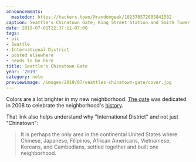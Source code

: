 ```yaml
---
announcements:
  mastodon: https://hackers.town/@randomgeek/102370572085841582
caption: Seattle's Chinatown Gate; King Street Station and Smith Tower behind
date: 2019-07-01T22:37:11-07:00
tags:
- pic
- Seattle
- International District
- posted elsewhere
- needs to be here
title: Seattle's Chinatown Gate
year: '2019'
category: note
previewimage: /images/2019/07/seattles-chinatown-gate/cover.jpg
---
```


Colors are a lot brighter in my new neighborhood. [The gate][] was dedicated in
2008 to celebrate the neighborhood's [history][].

That link also helps understand why "International District" and not just
"Chinatown":

> It is perhaps the only area in the continental United States where Chinese,
> Japanese, Filipinos, African Americans, Vietnamese, Koreans, and Cambodians,
> settled together and built one neighborhood.

[the gate]: https://www.historylink.org/File/8485
[history]: http://chinatownconnection.com/seattle-chinatown-history.htm

